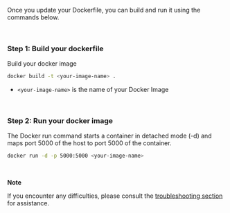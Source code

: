 Once you update your Dockerfile, you can build and run it using the commands below.

&nbsp;

### Step 1: Build your dockerfile

Build your docker image

```bash
docker build -t <your-image-name> .
```

- `<your-image-name>` is the name of your Docker Image

&nbsp;

### Step 2: Run your docker image

The Docker run command starts a container in detached mode (-d) and maps port 5000 of the host to port 5000 of the container.

```bash
docker run -d -p 5000:5000 <your-image-name>
```

&nbsp;

**Note**

If you encounter any difficulties, please consult the [troubleshooting section](https://signoz.io/docs/instrumentation/flask/#troubleshooting-your-installation) for assistance.
